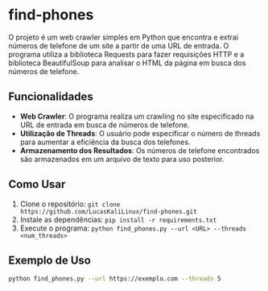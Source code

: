 # find-phones

O projeto é um web crawler simples em Python que encontra e extrai números de telefone de um site a partir de uma URL de entrada. O programa utiliza a biblioteca Requests para fazer requisições HTTP e a biblioteca BeautifulSoup para analisar o HTML da página em busca dos números de telefone.

## Funcionalidades

- **Web Crawler**: O programa realiza um crawling no site especificado na URL de entrada em busca de números de telefone.
- **Utilização de Threads**: O usuário pode especificar o número de threads para aumentar a eficiência da busca dos telefones.
- **Armazenamento dos Resultados**: Os números de telefone encontrados são armazenados em um arquivo de texto para uso posterior.

## Como Usar

1. Clone o repositório: `git clone https://github.com/LucasKaliLinux/find-phones.git`
2. Instale as dependências: `pip install -r requirements.txt`
3. Execute o programa: `python find_phones.py --url <URL> --threads <num_threads>`

## Exemplo de Uso

```bash
python find_phones.py --url https://exemplo.com --threads 5
